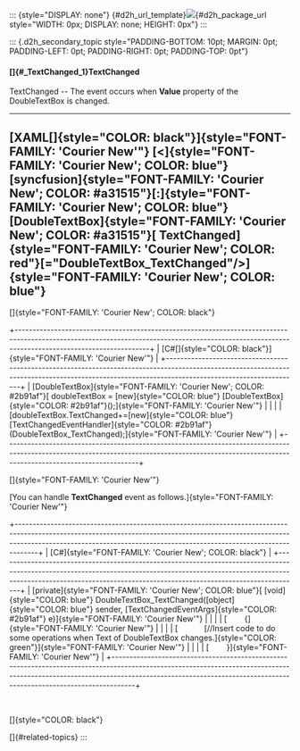 ::: {style="DISPLAY: none"}
[](ms-xhelp:///?Id=d2h_url_template){#d2h_url_template}![](!package_url!){#d2h_package_url style="WIDTH: 0px; DISPLAY: none; HEIGHT: 0px"}
:::

::: {.d2h_secondary_topic style="PADDING-BOTTOM: 10pt; MARGIN: 0pt; PADDING-LEFT: 0pt; PADDING-RIGHT: 0pt; PADDING-TOP: 0pt"}
#### []{#_TextChanged_1}TextChanged

TextChanged -- The event occurs when **Value** property of the DoubleTextBox is changed.

  ------------------------------------------------------------------------------------------------------------------------------------------------------------------------------------------------------------------------------------------------------------------------------------------------------------------------------------------------------------------------------------------------
  [XAML[]{style="COLOR: black"}]{style="FONT-FAMILY: 'Courier New'"}
  [\<]{style="FONT-FAMILY: 'Courier New'; COLOR: blue"}[syncfusion]{style="FONT-FAMILY: 'Courier New'; COLOR: #a31515"}[:]{style="FONT-FAMILY: 'Courier New'; COLOR: blue"}[DoubleTextBox]{style="FONT-FAMILY: 'Courier New'; COLOR: #a31515"}[ TextChanged]{style="FONT-FAMILY: 'Courier New'; COLOR: red"}[=\"DoubleTextBox_TextChanged\"/\>]{style="FONT-FAMILY: 'Courier New'; COLOR: blue"}
  ------------------------------------------------------------------------------------------------------------------------------------------------------------------------------------------------------------------------------------------------------------------------------------------------------------------------------------------------------------------------------------------------

[]{style="FONT-FAMILY: 'Courier New'; COLOR: black"} 

+-------------------------------------------------------------------------------------------------------------------------------------------------------------------------------------------------+
| [C#[]{style="COLOR: black"}]{style="FONT-FAMILY: 'Courier New'"}                                                                                                                                |
+-------------------------------------------------------------------------------------------------------------------------------------------------------------------------------------------------+
| [DoubleTextBox]{style="FONT-FAMILY: 'Courier New'; COLOR: #2b91af"}[ doubleTextBox = [new]{style="COLOR: blue"} [DoubleTextBox]{style="COLOR: #2b91af"}();]{style="FONT-FAMILY: 'Courier New'"} |
|                                                                                                                                                                                                 |
| [doubleTextBox.TextChanged+=[new]{style="COLOR: blue"} [TextChangedEventHandler]{style="COLOR: #2b91af"}(DoubleTextBox_TextChanged);]{style="FONT-FAMILY: 'Courier New'"}                       |
+-------------------------------------------------------------------------------------------------------------------------------------------------------------------------------------------------+

[]{style="FONT-FAMILY: 'Courier New'"} 

[You can handle **TextChanged** event as follows.]{style="FONT-FAMILY: 'Courier New'"}

+------------------------------------------------------------------------------------------------------------------------------------------------------------------------------------------------------------------------------------------------+
| [C#]{style="FONT-FAMILY: 'Courier New'; COLOR: black"}                                                                                                                                                                                         |
+------------------------------------------------------------------------------------------------------------------------------------------------------------------------------------------------------------------------------------------------+
| [private]{style="FONT-FAMILY: 'Courier New'; COLOR: blue"}[ [void]{style="COLOR: blue"} DoubleTextBox_TextChanged([object]{style="COLOR: blue"} sender, [TextChangedEventArgs]{style="COLOR: #2b91af"} e)]{style="FONT-FAMILY: 'Courier New'"} |
|                                                                                                                                                                                                                                                |
| [        {]{style="FONT-FAMILY: 'Courier New'"}                                                                                                                                                                                                |
|                                                                                                                                                                                                                                                |
| [            [//Insert code to do some operations when Text of DoubleTextBox changes.]{style="COLOR: green"}]{style="FONT-FAMILY: 'Courier New'"}                                                                                              |
|                                                                                                                                                                                                                                                |
| [        }]{style="FONT-FAMILY: 'Courier New'"}                                                                                                                                                                                                |
+------------------------------------------------------------------------------------------------------------------------------------------------------------------------------------------------------------------------------------------------+

 

[]{style="COLOR: black"} 

[]{#related-topics}
:::
